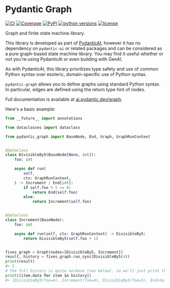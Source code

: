 # Pydantic Graph

[![CI](https://github.com/pydantic/pydantic-ai/actions/workflows/ci.yml/badge.svg?event=push)](https://github.com/pydantic/pydantic-ai/actions/workflows/ci.yml?query=branch%3Amain)
[![Coverage](https://coverage-badge.samuelcolvin.workers.dev/pydantic/pydantic-ai.svg)](https://coverage-badge.samuelcolvin.workers.dev/redirect/pydantic/pydantic-ai)
[![PyPI](https://img.shields.io/pypi/v/pydantic-graph.svg)](https://pypi.python.org/pypi/pydantic-graph)
[![python versions](https://img.shields.io/pypi/pyversions/pydantic-graph.svg)](https://github.com/pydantic/pydantic-ai)
[![license](https://img.shields.io/github/license/pydantic/pydantic-ai.svg)](https://github.com/pydantic/pydantic-ai/blob/main/LICENSE)

Graph and finite state machine library.

This library is developed as part of [PydanticAI](https://ai.pydantic.dev), however it has no dependency
on `pydantic-ai` or related packages and can be considered as a pure graph-based state machine library. You may find it useful whether or not you're using PydanticAI or even building with GenAI.

As with PydanticAI, this library prioritizes type safety and use of common Python syntax over esoteric, domain-specific use of Python syntax.

`pydantic-graph` allows you to define graphs using standard Python syntax. In particular, edges are defined using the return type hint of nodes.

Full documentation is available at [ai.pydantic.dev/graph](https://ai.pydantic.dev/graph).

Here's a basic example:

```python {noqa="I001" py="3.10"}
from __future__ import annotations

from dataclasses import dataclass

from pydantic_graph import BaseNode, End, Graph, GraphRunContext


@dataclass
class DivisibleBy5(BaseNode[None, int]):
    foo: int

    async def run(
        self,
        ctx: GraphRunContext,
    ) -> Increment | End[int]:
        if self.foo % 5 == 0:
            return End(self.foo)
        else:
            return Increment(self.foo)


@dataclass
class Increment(BaseNode):
    foo: int

    async def run(self, ctx: GraphRunContext) -> DivisibleBy5:
        return DivisibleBy5(self.foo + 1)


fives_graph = Graph(nodes=[DivisibleBy5, Increment])
result, history = fives_graph.run_sync(DivisibleBy5(4))
print(result)
#> 5
# the full history is quite verbose (see below), so we'll just print the summary
print([item.data for item in history])
#> [DivisibleBy5(foo=4), Increment(foo=4), DivisibleBy5(foo=5), End(data=5)]
```
